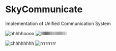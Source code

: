 # SkyCommunicate
Implementation of Unified Communication System

![hhhhhoooo](https://user-images.githubusercontent.com/52339238/61121078-044a9080-a4a7-11e9-8fe0-4f58b7f131ea.png) ![llllllllllllllllllllllll](https://user-images.githubusercontent.com/52339238/61121104-1298ac80-a4a7-11e9-9452-78987eaa3fbd.png)

![chhhhhhhh](https://user-images.githubusercontent.com/52339238/61121111-1c221480-a4a7-11e9-9c1d-7b900c74dca5.png) ![rrrrrrrrr](https://user-images.githubusercontent.com/52339238/61121145-2fcd7b00-a4a7-11e9-80c7-e24095442353.png)
